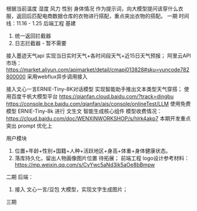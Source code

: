 根据当前温度 湿度 风力 性别 身体情况 作为提示词，向大模型提问该穿什么衣服，返回后匹配电商数据仓库的衣物进行搭配，重点突出衣物的搭配。
一期
时间线：11.16 - 1.25
后端工程
基建
1. 统一返回拦截器  
2. 日志拦截器  - 暂不需要

接入墨迹天气api
实现当日实时天气+各时间段天气+近15日天气预报；
阿里云API市场：https://market.aliyun.com/apimarket/detail/cmapi013828#sku=yuncode782800000
采用webflux异步调用接入

接入文心一言ERNIE-Tiny-8K对话模型
实现智能助手推出文本类型天气穿搭；
使用百度千帆大模型平台
https://qianfan.cloud.baidu.com/?track=dingbu
https://console.bce.baidu.com/qianfan/ais/console/onlineTest/LLM
使用免费模型 ERNIE-Tiny-8k 进行 文生文 智能生成核心组件
模型收费情况：https://cloud.baidu.com/doc/WENXINWORKSHOP/s/hlrk4akp7
本期开发重点突出 prompt 优化上

用户模块
1. 位置+年龄+性别+国籍+人种+活跃地区+身高+体重+身体健康状态。
2. 落库持久化，留出人物画像图片位置 待拓展；
前端工程
logo设计参考材料：https://mp.weixin.qq.com/s/CyYwc5aNd3ik5aOe8bBmpw

二期
后端：
1. 接入 文心一言/豆包 大模型，实现文字生成图片；

三期
